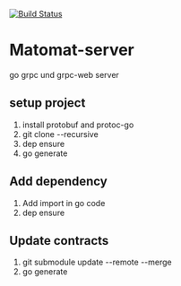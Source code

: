 [![Build Status](https://jenkins.matomat.de/buildStatus/icon?job=omgwtflaserguns/matomat-server/master)](https://jenkins.matomat.de/job/omgwtflaserguns/matomat-server/master)

# Matomat-server

go grpc und grpc-web server

## setup project

1. install protobuf and protoc-go
2. git clone --recursive
3. dep ensure
4. go generate

## Add dependency

1. Add import in go code
2. dep ensure

## Update contracts

1. git submodule update --remote --merge
2. go generate

